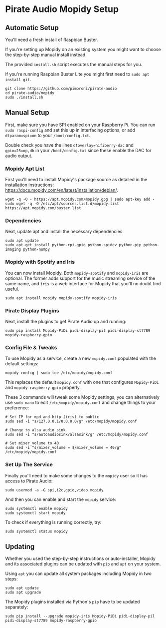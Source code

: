 # Pirate Audio Mopidy Setup


## Automatic Setup

You'll need a fresh install of Raspbian Buster.

If you're setting up Mopidy on an existing system you might want to choose the step-by-step manual install instead.

The provided `install.sh` script executes the manual steps for you.

If you're running Raspbian Buster Lite you might first need to `sudo apt install git`.

```
git clone https://github.com/pimoroni/pirate-audio
cd pirate-audio/mopidy
sudo ./install.sh
```

## Manual Setup

First, make sure you have SPI enabled on your Raspberry Pi. You can run `sudo raspi-config` and set this up in interfacing options, or add `dtparam=spi=on` to your `/boot/config.txt`.

Double check you have the lines `dtoverlay=hifiberry-dac` and `gpio=25=op,dh` in your `/boot/config.txt` since these enable the DAC for audio output.

### Mopidy Apt List

First you'll need to install Mopidy's package source as detailed in the installation instructions: https://docs.mopidy.com/en/latest/installation/debian/.

```
wget -q -O - https://apt.mopidy.com/mopidy.gpg | sudo apt-key add -
sudo wget -q -O /etc/apt/sources.list.d/mopidy.list https://apt.mopidy.com/buster.list
```

### Dependencies

Next, update apt and install the necessary dependencies:

```
sudo apt update
sudo apt-get install python-rpi.gpio python-spidev python-pip python-imaging python-numpy
```

### Mopidy with Spotify and Iris

You can now install Mopidy. Both `mopidy-spotify` and `mopidy-iris` are optional. The former adds support for the music streaming service of the same name, and `iris` is a web interface for Mopidy that you'll no doubt find useful.

```
sudo apt install mopidy mopidy-spotify mopidy-iris
```

### Pirate Display Plugins

Next, install the plugins to get Pirate Audio up and running:

```
sudo pip install Mopidy-PiDi pidi-display-pil pidi-display-st7789 mopidy-raspberry-gpio
```

### Config File & Tweaks

To use Mopidy as a service, create a new `mopidy.conf` populated with the default settings:

```
mopidy config | sudo tee /etc/mopidy/mopidy.conf
```

This replaces the default `mopidy.conf` with one that configures `Mopidy-PiDi` and `mopidy-raspberry-gpio` properly.

These 3 commands will tweak some Mopidy settings, you can alternatively use `sudo nano` to edit `/etc/mopidy/mopidy.conf` and change things to your preference:

```
# Set IP for mpd and http (iris) to public
sudo sed -i "s/127.0.0.1/0.0.0.0/g" /etc/mopidy/mopidy.conf

# Change to alsa audio sink
sudo sed -i "s/autoaudiosink/alsasink/g" /etc/mopidy/mopidy.conf

# Set mixer_volume to 40
sudo sed -i "s/mixer_volume = $/mixer_volume = 40/g" /etc/mopidy/mopidy.conf
```

### Set Up The Service

Finally you'll need to make some changes to the `mopidy` user so it has access to Pirate Audio:

```
sudo usermod -a -G spi,i2c,gpio,video mopidy
```

And then you can enable and start the `mopidy` service:

```
sudo systemctl enable mopidy
sudo systemctl start mopidy
```

To check if everything is running correctly, try:

```
sudo systemctl status mopidy
```


## Updating

Whether you used the step-by-step instructions or auto-installer, Mopidy and its associated plugins can be updated with `pip` and `apt` on your system.

Using `apt` you can update all system packages including Mopidy in two steps:

```
sudo apt update
sudo apt upgrade
```

The Mopidy plugins installed via Python's `pip` have to be updated separately:

```
sudo pip install --upgrade mopidy-iris Mopidy-PiDi pidi-display-pil pidi-display-st7789 mopidy-raspberry-gpio
```